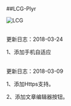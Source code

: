 
##LCG-Plyr

![LCG](https://www.kzwr.com/kzwrfs?fid=e20ca4b872a54d76a9581c7fb672b35ag9jf.png "LCG-小超超")

<br>
更新日志：2018-03-24

1、添加手机自适应

<br>
更新日志：2018-03-09

1、添加Https支持。

2、添加文章编辑器按钮。
